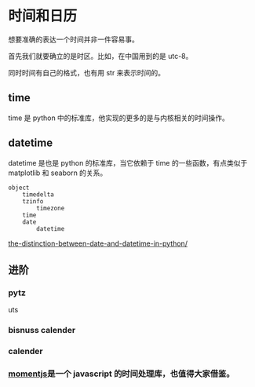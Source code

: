# 时间和日历

想要准确的表达一个时间并非一件容易事。

首先我们就要确立的是时区。比如，在中国用到的是 utc-8。

同时时间有自己的格式，也有用 str 来表示时间的。


## time

time 是 python 中的标准库，他实现的更多的是与内核相关的时间操作。

## datetime

datetime 是也是 python 的标准库，当它依赖于 time 的一些函数，有点类似于 matplotlib 和 seaborn 的关系。

```
object
    timedelta
    tzinfo
        timezone
    time
    date
        datetime
```


[the-distinction-between-date-and-datetime-in-python/](http://gracece.com/2014/10/the-distinction-between-date-and-datetime-in-python/)

## 进阶

### pytz

uts

### bisnuss calender

### calender

### [momentjs](http://momentjs.cn/)是一个 javascript 的时间处理库，也值得大家借鉴。
